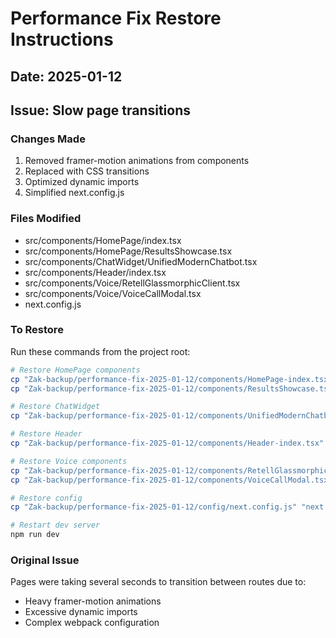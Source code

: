 # Performance Fix Restore Instructions

## Date: 2025-01-12
## Issue: Slow page transitions

### Changes Made
1. Removed framer-motion animations from components
2. Replaced with CSS transitions
3. Optimized dynamic imports
4. Simplified next.config.js

### Files Modified
- src/components/HomePage/index.tsx
- src/components/HomePage/ResultsShowcase.tsx
- src/components/ChatWidget/UnifiedModernChatbot.tsx
- src/components/Header/index.tsx
- src/components/Voice/RetellGlassmorphicClient.tsx
- src/components/Voice/VoiceCallModal.tsx
- next.config.js

### To Restore

Run these commands from the project root:

```bash
# Restore HomePage components
cp "Zak-backup/performance-fix-2025-01-12/components/HomePage-index.tsx" "src/components/HomePage/index.tsx"
cp "Zak-backup/performance-fix-2025-01-12/components/ResultsShowcase.tsx" "src/components/HomePage/ResultsShowcase.tsx"

# Restore ChatWidget
cp "Zak-backup/performance-fix-2025-01-12/components/UnifiedModernChatbot.tsx" "src/components/ChatWidget/UnifiedModernChatbot.tsx"

# Restore Header
cp "Zak-backup/performance-fix-2025-01-12/components/Header-index.tsx" "src/components/Header/index.tsx"

# Restore Voice components
cp "Zak-backup/performance-fix-2025-01-12/components/RetellGlassmorphicClient.tsx" "src/components/Voice/RetellGlassmorphicClient.tsx"
cp "Zak-backup/performance-fix-2025-01-12/components/VoiceCallModal.tsx" "src/components/Voice/VoiceCallModal.tsx"

# Restore config
cp "Zak-backup/performance-fix-2025-01-12/config/next.config.js" "next.config.js"

# Restart dev server
npm run dev
```

### Original Issue
Pages were taking several seconds to transition between routes due to:
- Heavy framer-motion animations
- Excessive dynamic imports
- Complex webpack configuration